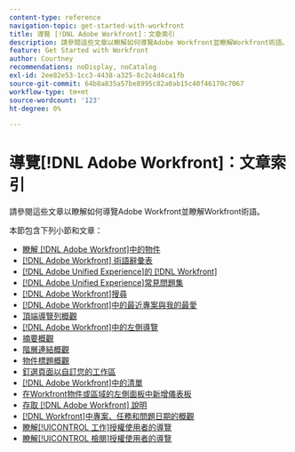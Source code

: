 ```yaml
---
content-type: reference
navigation-topic: get-started-with-workfront
title: 導覽 [!DNL Adobe Workfront]：文章索引
description: 請參閱這些文章以瞭解如何導覽Adobe Workfront並瞭解Workfront術語。
feature: Get Started with Workfront
author: Courtney
recommendations: noDisplay, noCatalog
exl-id: 2ee82e53-1cc3-4438-a325-8c2c4d4ca1fb
source-git-commit: 64b8a835a57be8995c82a0ab15c40f46170c7067
workflow-type: tm+mt
source-wordcount: '123'
ht-degree: 0%

---
```


# 導覽[!DNL Adobe Workfront]：文章索引

<!-- Audited: 12/2023 -->

請參閱這些文章以瞭解如何導覽Adobe Workfront並瞭解Workfront術語。

本節包含下列小節和文章：

* [瞭解 [!DNL Adobe Workfront]中的物件](../../workfront-basics/navigate-workfront/workfront-navigation/understand-objects.md)
* [ [!DNL Adobe Workfront] 術語辭彙表](../../workfront-basics/navigate-workfront/workfront-navigation/workfront-terminology-glossary.md)
* [[!DNL Adobe Unified Experience]的 [!DNL Workfront]](/help/quicksilver/workfront-basics/navigate-workfront/workfront-navigation/adobe-unified-experience.md)
* [[!DNL Adobe Unified Experience]常見問題集](/help/quicksilver/workfront-basics/navigate-workfront/workfront-navigation/unified-experience-faq.md)
* [[!DNL Adobe Workfront]搜尋](../../workfront-basics/navigate-workfront/search/search.md)
* [ [!DNL Adobe Workfront]中的最近專案與我的最愛](../../workfront-basics/navigate-workfront/recent-and-favorites/recent-and-favorites.md)
* [頂端導覽列概觀](../../workfront-basics/the-new-workfront-experience/global-navigation-overview.md)
* [ [!DNL Adobe Workfront]中的左側導覽](../../workfront-basics/the-new-workfront-experience/simplified-left-navigation.md)
* [摘要概觀](../../workfront-basics/the-new-workfront-experience/summary-overview.md)
* [階層連結概觀](../../workfront-basics/the-new-workfront-experience/breadcrumb-overview.md)
* [物件標題概觀](../../workfront-basics/the-new-workfront-experience/new-object-headers.md)
* [釘選頁面以自訂您的工作區](../../workfront-basics/the-new-workfront-experience/pin-pages.md)
* [ [!DNL Adobe Workfront]中的清單](../../workfront-basics/navigate-workfront/use-lists/lists.md)
* [在Workfront物件或區域的左側面板中新增儀表板](/help/quicksilver/workfront-basics/manage-your-account-and-profile/configuring-your-user-profile/create-custom-tabs.md)
* [存取 [!DNL Adobe Workfront] 說明](../../workfront-basics/navigate-workfront/workfront-navigation/access-workfront-help.md)
* [ [!DNL Workfront]中專案、任務和問題日期的概觀](../../workfront-basics/navigate-workfront/workfront-navigation/definitions-pti-dates.md)
* [瞭解[!UICONTROL 工作]授權使用者的導覽](../../workfront-basics/navigate-workfront/workfront-navigation/worker-global-navigation-bar.md)
* [瞭解[!UICONTROL 檢閱]授權使用者的導覽](../../workfront-basics/navigate-workfront/workfront-navigation/reviewer-global-navigation-bar.md)
